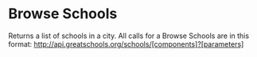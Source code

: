 Browse Schools
====================
Returns a list of schools in a city. All calls for a Browse Schools are in this format:
http://api.greatschools.org/schools/[components]?[parameters]


